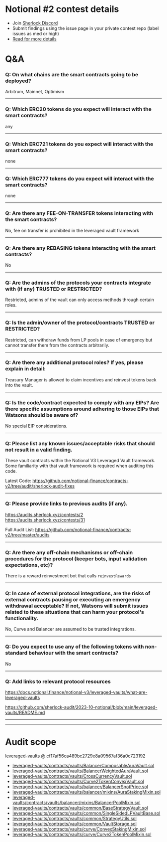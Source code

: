 
# Notional #2 contest details

- Join [Sherlock Discord](https://discord.gg/MABEWyASkp)
- Submit findings using the issue page in your private contest repo (label issues as med or high)
- [Read for more details](https://docs.sherlock.xyz/audits/watsons)

# Q&A

### Q: On what chains are the smart contracts going to be deployed?
Arbitrum, Mainnet, Optimism
___

### Q: Which ERC20 tokens do you expect will interact with the smart contracts? 
any
___

### Q: Which ERC721 tokens do you expect will interact with the smart contracts? 
none
___

### Q: Which ERC777 tokens do you expect will interact with the smart contracts? 
none
___

### Q: Are there any FEE-ON-TRANSFER tokens interacting with the smart contracts?

No, fee on transfer is prohibited in the leveraged vault framework
___

### Q: Are there any REBASING tokens interacting with the smart contracts?

No
___

### Q: Are the admins of the protocols your contracts integrate with (if any) TRUSTED or RESTRICTED?
Restricted, admins of the vault can only access methods through certain roles.
___

### Q: Is the admin/owner of the protocol/contracts TRUSTED or RESTRICTED?
Restricted, can withdraw funds from LP pools in case of emergency but cannot transfer them from the contracts arbitrarily.
___

### Q: Are there any additional protocol roles? If yes, please explain in detail:
Treasury Manager is allowed to claim incentives and reinvest tokens back into the vault.
___

### Q: Is the code/contract expected to comply with any EIPs? Are there specific assumptions around adhering to those EIPs that Watsons should be aware of?
No special EIP considerations.
___

### Q: Please list any known issues/acceptable risks that should not result in a valid finding.
These vault contracts within the Notional V3 Leveraged Vault framework. Some familiarity with that vault framework is required when auditing this code.

Latest Code:
https://github.com/notional-finance/contracts-v2/tree/audit/sherlock-audit-fixes
___

### Q: Please provide links to previous audits (if any).
https://audits.sherlock.xyz/contests/2
https://audits.sherlock.xyz/contests/31

Full Audit List:
https://github.com/notional-finance/contracts-v2/tree/master/audits
___

### Q: Are there any off-chain mechanisms or off-chain procedures for the protocol (keeper bots, input validation expectations, etc)?
There is a reward reinvestment bot that calls `reinvestRewards`
___

### Q: In case of external protocol integrations, are the risks of external contracts pausing or executing an emergency withdrawal acceptable? If not, Watsons will submit issues related to these situations that can harm your protocol's functionality.
No, Curve and Balancer are assumed to be trusted integrations.
___

### Q: Do you expect to use any of the following tokens with non-standard behaviour with the smart contracts?
No
___

### Q: Add links to relevant protocol resources
https://docs.notional.finance/notional-v3/leveraged-vaults/what-are-leveraged-vaults

https://github.com/sherlock-audit/2023-10-notional/blob/main/leveraged-vaults/README.md
___



___



# Audit scope


[leveraged-vaults @ cf17af56ca489bc2729e8a09567af36a0c723192](https://github.com/notional-finance/leveraged-vaults/tree/cf17af56ca489bc2729e8a09567af36a0c723192)
- [leveraged-vaults/contracts/vaults/BalancerComposableAuraVault.sol](leveraged-vaults/contracts/vaults/BalancerComposableAuraVault.sol)
- [leveraged-vaults/contracts/vaults/BalancerWeightedAuraVault.sol](leveraged-vaults/contracts/vaults/BalancerWeightedAuraVault.sol)
- [leveraged-vaults/contracts/vaults/CrossCurrencyVault.sol](leveraged-vaults/contracts/vaults/CrossCurrencyVault.sol)
- [leveraged-vaults/contracts/vaults/Curve2TokenConvexVault.sol](leveraged-vaults/contracts/vaults/Curve2TokenConvexVault.sol)
- [leveraged-vaults/contracts/vaults/balancer/BalancerSpotPrice.sol](leveraged-vaults/contracts/vaults/balancer/BalancerSpotPrice.sol)
- [leveraged-vaults/contracts/vaults/balancer/mixins/AuraStakingMixin.sol](leveraged-vaults/contracts/vaults/balancer/mixins/AuraStakingMixin.sol)
- [leveraged-vaults/contracts/vaults/balancer/mixins/BalancerPoolMixin.sol](leveraged-vaults/contracts/vaults/balancer/mixins/BalancerPoolMixin.sol)
- [leveraged-vaults/contracts/vaults/common/BaseStrategyVault.sol](leveraged-vaults/contracts/vaults/common/BaseStrategyVault.sol)
- [leveraged-vaults/contracts/vaults/common/SingleSidedLPVaultBase.sol](leveraged-vaults/contracts/vaults/common/SingleSidedLPVaultBase.sol)
- [leveraged-vaults/contracts/vaults/common/StrategyUtils.sol](leveraged-vaults/contracts/vaults/common/StrategyUtils.sol)
- [leveraged-vaults/contracts/vaults/common/VaultStorage.sol](leveraged-vaults/contracts/vaults/common/VaultStorage.sol)
- [leveraged-vaults/contracts/vaults/curve/ConvexStakingMixin.sol](leveraged-vaults/contracts/vaults/curve/ConvexStakingMixin.sol)
- [leveraged-vaults/contracts/vaults/curve/Curve2TokenPoolMixin.sol](leveraged-vaults/contracts/vaults/curve/Curve2TokenPoolMixin.sol)


